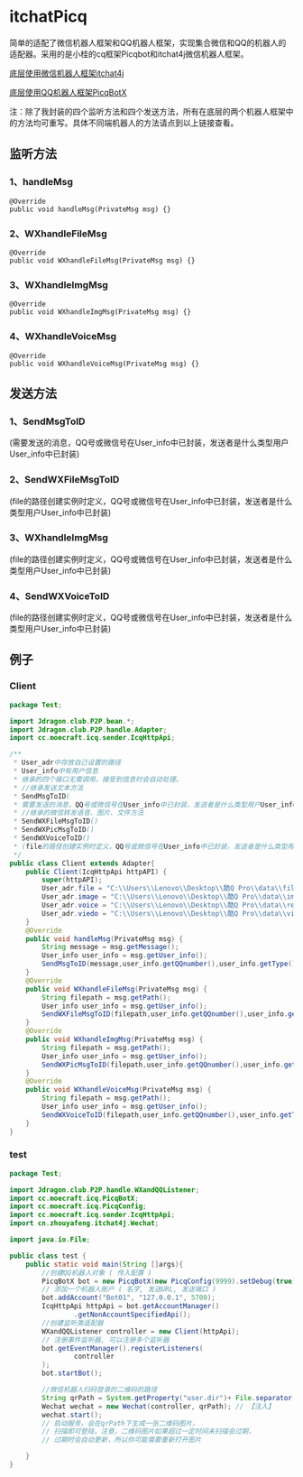 # itchatPicq
简单的适配了微信机器人框架和QQ机器人框架，实现集合微信和QQ的机器人的适配器。采用的是小桂的cq框架Picqbot和itchat4j微信机器人框架。

[底层使用微信机器人框架itchat4j](https://github.com/wdragondragon/itchat4j)

[底层使用QQ机器人框架PicqBotX](https://github.com/wdragondragon/PicqBotX)

注：除了我封装的四个监听方法和四个发送方法，所有在底层的两个机器人框架中的方法均可重写。具体不同端机器人的方法请点到以上链接查看。
## 监听方法
### 1、handleMsg
    @Override
    public void handleMsg(PrivateMsg msg) {}
### 2、WXhandleFileMsg
    @Override
    public void WXhandleFileMsg(PrivateMsg msg) {}
### 3、WXhandleImgMsg
    @Override
    public void WXhandleImgMsg(PrivateMsg msg) {}
### 4、WXhandleVoiceMsg
    @Override
    public void WXhandleVoiceMsg(PrivateMsg msg) {}
    
## 发送方法
### 1、SendMsgToID
(需要发送的消息，QQ号或微信号在User_info中已封装，发送者是什么类型用户User_info中已封装)
### 2、SendWXFileMsgToID
(file的路径创建实例时定义，QQ号或微信号在User_info中已封装，发送者是什么类型用户User_info中已封装)
### 3、WXhandleImgMsg
(file的路径创建实例时定义，QQ号或微信号在User_info中已封装，发送者是什么类型用户User_info中已封装)
### 4、SendWXVoiceToID
(file的路径创建实例时定义，QQ号或微信号在User_info中已封装，发送者是什么类型用户User_info中已封装)

## 例子

### Client
```java
package Test;

import Jdragon.club.P2P.bean.*;
import Jdragon.club.P2P.handle.Adapter;
import cc.moecraft.icq.sender.IcqHttpApi;

/**
 * User_adr中存放自己设置的路径
 * User_info中有用户信息
 * 继承的四个接口无需调用，接受到信息时会自动处理。
 * //继承发送文本方法
 * SendMsgToID(
 * 需要发送的消息，QQ号或微信号在User_info中已封装，发送者是什么类型用户User_info中已封装)
 * //继承的微信转发语音、图片、文件方法
 * SendWXFileMsgToID()
 * SendWXPicMsgToID()
 * SendWXVoiceToID()
 * (file的路径创建实例时定义，QQ号或微信号在User_info中已封装，发送者是什么类型用户User_info中已封装)
 */
public class Client extends Adapter{
    public Client(IcqHttpApi httpAPI) {
        super(httpAPI);
        User_adr.file = "C:\\Users\\Lenovo\\Desktop\\酷Q Pro\\data\\file\\";
        User_adr.image = "C:\\Users\\Lenovo\\Desktop\\酷Q Pro\\data\\image\\";
        User_adr.voice = "C:\\Users\\Lenovo\\Desktop\\酷Q Pro\\data\\record\\";
        User_adr.viedo = "C:\\Users\\Lenovo\\Desktop\\酷Q Pro\\data\\viedo\\";
    }
    @Override
    public void handleMsg(PrivateMsg msg) {
        String message = msg.getMessage();
        User_info user_info = msg.getUser_info();
        SendMsgToID(message,user_info.getQQnumber(),user_info.getType());
    }
    @Override
    public void WXhandleFileMsg(PrivateMsg msg) {
        String filepath = msg.getPath();
        User_info user_info = msg.getUser_info();
        SendWXFileMsgToID(filepath,user_info.getQQnumber(),user_info.getType());
    }
    @Override
    public void WXhandleImgMsg(PrivateMsg msg) {
        String filepath = msg.getPath();
        User_info user_info = msg.getUser_info();
        SendWXPicMsgToID(filepath,user_info.getQQnumber(),user_info.getType());
    }
    @Override
    public void WXhandleVoiceMsg(PrivateMsg msg) {
        String filepath = msg.getPath();
        User_info user_info = msg.getUser_info();
        SendWXVoiceToID(filepath,user_info.getQQnumber(),user_info.getType());
    }
}

```

### test
```java
package Test;

import Jdragon.club.P2P.handle.WXandQQListener;
import cc.moecraft.icq.PicqBotX;
import cc.moecraft.icq.PicqConfig;
import cc.moecraft.icq.sender.IcqHttpApi;
import cn.zhouyafeng.itchat4j.Wechat;

import java.io.File;

public class test {
    public static void main(String []args){
        //创建QQ机器人对象 ( 传入配置 )
        PicqBotX bot = new PicqBotX(new PicqConfig(9999).setDebug(true));
        // 添加一个机器人账户 ( 名字, 发送URL, 发送端口 )
        bot.addAccount("Bot01", "127.0.0.1", 5700);
        IcqHttpApi httpApi = bot.getAccountManager()
                .getNonAccountSpecifiedApi();
        //创建监听类适配器
        WXandQQListener controller = new Client(httpApi);
        // 注册事件监听器, 可以注册多个监听器
        bot.getEventManager().registerListeners(
                controller
        );
        bot.startBot();

        //微信机器人扫码登录的二维码的路径
        String qrPath = System.getProperty("user.dir")+ File.separator +"login";
        Wechat wechat = new Wechat(controller, qrPath); // 【注入】
        wechat.start();
        // 启动服务，会在qrPath下生成一张二维码图片，
        // 扫描即可登陆，注意，二维码图片如果超过一定时间未扫描会过期，
        // 过期时会自动更新，所以你可能需要重新打开图片

    }
}

```
